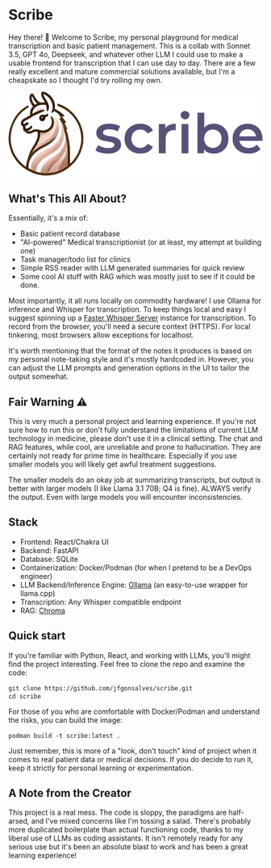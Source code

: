 # Scribe

Hey there! 👋 Welcome to Scribe, my personal playground for medical transcription and basic patient management. This is a collab with Sonnet 3.5, GPT 4o, Deepseek, and whatever other LLM I could use to make a usable frontend for transcription that I can use day to day. There are a few really excellent and mature commercial solutions available, but I'm a cheapskate so I thought I'd try rolling my own.

![Bloodworks Scribe Logo](/public/readme_logo.webp)

## What's This All About?

Essentially, it's a mix of:

- Basic patient record database
- "AI-powered" Medical transcriptionist (or at least, my attempt at building one)
- Task manager/todo list for clinics
- Simple RSS reader with LLM generated summaries for quick review
- Some cool AI stuff with RAG which was mostly just to see if it could be done.

Most importantly, it all runs locally on commodity hardware! I use Ollama for inference and Whisper for transcription. To keep things local and easy I suggest spinning up a [Faster Whisper Server](https://github.com/fedirz/faster-whisper-server) instance for transcription. To record from the browser, you'll need a secure context (HTTPS). For local tinkering, most browsers allow exceptions for localhost.

It's worth mentioning that the format of the notes it produces is based on my personal note-taking style and it's mostly hardcoded in. However, you can adjust the LLM prompts and generation options in the UI to tailor the output somewhat.

## Fair Warning ⚠️

This is very much a personal project and learning experience. If you're not sure how to run this or don't fully understand the limitations of current LLM technology in medicine, please don't use it in a clinical setting. The chat and RAG features, while cool, are unreliable and prone to hallucination. They are certainly not ready for prime time in healthcare. Especially if you use smaller models you will likely get awful treatment suggestions.

The smaller models do an okay job at summarizing transcripts, but output is better with larger models (I like Llama 3.1 70B; Q4 is fine). ALWAYS verify the output. Even with large models you will encounter inconsistencies.

## Stack

- Frontend: React/Chakra UI
- Backend: FastAPI
- Database: SQLite
- Containerization: Docker/Podman (for when I pretend to be a DevOps engineer)
- LLM Backend/Inference Engine: [Ollama](https://github.com/ollama/ollama) (an easy-to-use wrapper for llama.cpp)
- Transcription: Any Whisper compatible endpoint
- RAG: [Chroma](https://github.com/chroma-core/chroma)

## Quick start

If you're familiar with Python, React, and working with LLMs, you'll might find the project interesting. Feel free to clone the repo and examine the code:

```
git clone https://github.com/jfgonsalves/scribe.git
cd scribe
```

For those of you who are comfortable with Docker/Podman and understand the risks, you can build the image:

```
podman build -t scribe:latest .
```

Just remember, this is more of a "look, don't touch" kind of project when it comes to real patient data or medical decisions. If you do decide to run it, keep it strictly for personal learning or experimentation.

## A Note from the Creator

This project is a real mess. The code is sloppy, the paradigms are half-arsed, and I've mixed concerns like I'm tossing a salad. There's probably more duplicated boilerplate than actual functioning code, thanks to my liberal use of LLMs as coding assistants. It isn't remotely ready for any serious use but it's been an absolute blast to work and has been a great learning experience!
